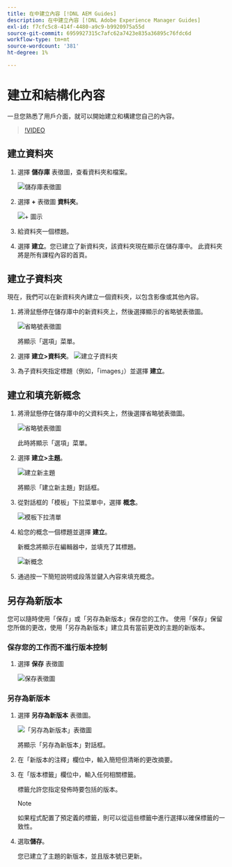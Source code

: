 ```yaml
---
title: 在中建立內容 [!DNL AEM Guides]
description: 在中建立內容 [!DNL Adobe Experience Manager Guides]
exl-id: f7cfc5c8-414f-4480-a9c9-b9920975a55d
source-git-commit: 6959927315c7afc62a7423e835a36895c76fdc6d
workflow-type: tm+mt
source-wordcount: '381'
ht-degree: 1%

---
```


# 建立和結構化內容

一旦您熟悉了用戶介面，就可以開始建立和構建您自己的內容。

>[!VIDEO](https://video.tv.adobe.com/v/336657?quality=12&learn=on)

## 建立資料夾

1. 選擇 **儲存庫** 表徵圖，查看資料夾和檔案。

   ![儲存庫表徵圖](images/common/repository-icon.png)

1. 選擇 **+** 表徵圖 **資料夾**。

   ![+ 圖示](images/lesson-3/+-icon.png)

1. 給資料夾一個標題。
1. 選擇 **建立**。您已建立了新資料夾，該資料夾現在顯示在儲存庫中。 此資料夾將是所有課程內容的首頁。

## 建立子資料夾

現在，我們可以在新資料夾內建立一個資料夾，以包含影像或其他內容。

1. 將滑鼠懸停在儲存庫中的新資料夾上，然後選擇顯示的省略號表徵圖。

   ![省略號表徵圖](images/lesson-3/ellipses-icon.png)

   將顯示「選項」菜單。

1. 選擇 **建立\>資料夾**。
   ![建立子資料夾](images/lesson-3/create-subfolder-with-markings.png)

1. 為子資料夾指定標題（例如，「images」）並選擇 **建立**。

## 建立和填充新概念

1. 將滑鼠懸停在儲存庫中的父資料夾上，然後選擇省略號表徵圖。

   ![省略號表徵圖](images/lesson-3/ellipses-icon.png)

   此時將顯示「選項」菜單。

1. 選擇 **建立\>主題**。

   ![建立新主題](images/lesson-3/create-topic-with-markings.png)

   將顯示「建立新主題」對話框。

1. 從對話框的「模板」下拉菜單中，選擇 **概念**。

   ![模板下拉清單](images/lesson-3/dropdown-with-markings.png)

1. 給您的概念一個標題並選擇 **建立**。

   新概念將顯示在編輯器中，並填充了其標題。

   ![新概念](images/lesson-3/new-concept.png)

1. 通過按一下簡短說明或段落並鍵入內容來填充概念。

## 另存為新版本

您可以隨時使用「保存」或「另存為新版本」保存您的工作。 使用「保存」保留您所做的更改，使用「另存為新版本」建立具有當前更改的主題的新版本。

### 保存您的工作而不進行版本控制

1. 選擇 **保存** 表徵圖

   ![保存表徵圖](images/common/save.png)

### 另存為新版本

1. 選擇 **另存為新版本** 表徵圖。

   ![「另存為新版本」表徵圖](images/common/save-as-new-version.png)

   將顯示「另存為新版本」對話框。

1. 在「新版本的注釋」欄位中，輸入簡短但清晰的更改摘要。
1. 在「版本標籤」欄位中，輸入任何相關標籤。

   標籤允許您指定發佈時要包括的版本。

   >[!NOTE]
   > 
   > 如果程式配置了預定義的標籤，則可以從這些標籤中進行選擇以確保標籤的一致性。

1. 選取&#x200B;**儲存**。

   您已建立了主題的新版本，並且版本號已更新。

